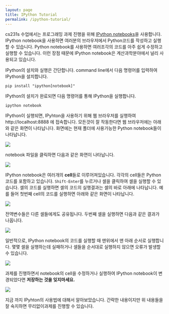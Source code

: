 ```yaml
---
layout: page
title: IPython Tutorial
permalink: /ipython-tutorial/
---
```

cs231s 수업에서는 프로그래밍 과제 진행을 위해 [IPython notebooks](http://ipython.org/)을 사용합니다. IPython notebook을 사용하면 여러분의 브라우저에서 Python코드를 작성하고 실행할 수 있습니다. Python notebook를 사용하면 여러조각의 코드를 아주 쉽게 수정하고 실행할 수 있습니다. 이런 장점 때문에 IPython notebook은 계산과학분야에서 널리 사용되고 있습니다.

IPython의 설치와 실행은 간단합니다. command line에서 다음 명령어를 입력하여 IPython을 설치합니다.

~~~
pip install "ipython[notebook]"
~~~

IPython의 설치가 완료되면 다음 명령어를 통해 IPython을 실행합니다.

~~~
ipython notebook
~~~

IPython이 실행되면, IPyhton을 사용하기 위해 웹 브라우저를 실행하여 http://localhost:8888 에 접속합니다. 모든것이 잘 작동한다면 웹 브라우저에는 아래와 같은 화면이 나타납니다. 화면에는 현재 폴더에 사용가능한 Python notebook들이 나타납니다.

<div class='fig figcenter'>
  <img src='{{site.baseurl}}/assets/ipython-tutorial/file-browser.png'>
</div>

notebook 파일을 클릭하면 다음과 같은 화면이 나타납니다.

<div class='fig figcenter'>
  <img src='{{site.baseurl}}/assets/ipython-tutorial/notebook-1.png'>
</div>

IPython notebook은 여러개의 **cell**들로 이루어져있습니다. 각각의 cell들은 Python코드를 포함하고 있습니다. `Shift-Enter`를 누르거나 셀을 클릭하여 셀을 실행할 수 있습니다. 셀의 코드를 실행하면 셀의 코드의 실행결과는 셀의 바로 아래에 나타납니다. 예를 들어 첫번째 cell의 코드를 실행하면 아래와 같은 화면이 나타납니다.

<div class='fig figcenter'>
  <img src='{{site.baseurl}}/assets/ipython-tutorial/notebook-2.png'>
</div>

전역변수들은 다른 셀들에게도 공유됩니다. 두번째 셀을 실행하면 다음과 같은 결과가 나옵니다.

<div class='fig figcenter'>
  <img src='{{site.baseurl}}/assets/ipython-tutorial/notebook-3.png'>
</div>

일반적으로, IPython notebook의 코드를 실행할 때 맨위에서 맨 아래 순서로 실행합니다.
몇몇 셀을 실행하는데 실패하거나 셀들을 순서대로 실행하지 않으면 오류가 발생할 수 있습니다.

<div class='fig figcenter'>
  <img src='{{site.baseurl}}/assets/ipython-tutorial/notebook-error.png'>
</div>

과제를 진행하면서 notebook의 cell을 수정하거나 실행하여 IPython notebook이 변경되었다면 **저장하는 것을 잊지마세요.**

<div class='fig figcenter'>
  <img src='{{site.baseurl}}/assets/ipython-tutorial/save-notebook.png'>
</div>

지금 까지 IPyhton의 사용법에 대해서 알아보았습니다. 간략한 내용이지만 위 내용들을 잘 숙지하면 무리없이과제를 진행할 수 있습니다.

